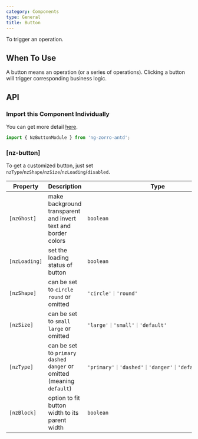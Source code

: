 ```yaml
---
category: Components
type: General
title: Button
---
```


To trigger an operation.

## When To Use

A button means an operation (or a series of operations). Clicking a button will trigger corresponding business logic.

## API

### Import this Component Individually

You can get more detail [here](/docs/getting-started/en#import-a-component-individually).

```ts
import { NzButtonModule } from 'ng-zorro-antd';
```

### [nz-button]

To get a customized button, just set `nzType`/`nzShape`/`nzSize`/`nzLoading`/`disabled`.

| Property | Description | Type | Default |
| -------- | ----------- | ---- | ------- |
| `[nzGhost]` | make background transparent and invert text and border colors | `boolean` | `false` |
| `[nzLoading]` | set the loading status of button | `boolean` | `false` |
| `[nzShape]` | can be set to `circle` `round` or omitted | `'circle'｜'round'` | - |
| `[nzSize]` | can be set to `small` `large` or omitted | `'large'｜'small'｜'default'` | `'default'` |
| `[nzType]` | can be set to `primary` `dashed` `danger` or omitted (meaning `default`) | `'primary'｜'dashed'｜'danger'｜'default'｜'link'` | `'default'` |
| `[nzBlock]` | option to fit button width to its parent width | `boolean` | `false` |
